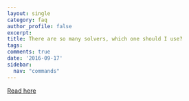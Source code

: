 ```yaml
---
layout: single
category: faq
author_profile: false
excerpt: 
title: There are so many solvers, which one should I use?
tags:
comments: true
date: '2016-09-17'
sidebar:
  nav: "commands"
---
```


 [Read here](/allsolvers)
